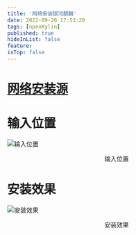 ```yaml
---
title: '网络安装银河麒麟'
date: 2022-09-26 17:53:20
tags: [openKylin]
published: true
hideInList: false
feature: 
isTop: false
---
```


# [网络安装源](https://update.cs2c.com.cn/NS/V10/V10SP2/os/adv/lic/base/x86_64/)

# 输入位置

![输入位置](https://s1.ax1x.com/2022/08/30/vhIHTx.png)
<center>输入位置</center>

# 安装效果

![安装效果](https://s1.ax1x.com/2022/08/30/vhI701.png)
<center>安装效果</center>